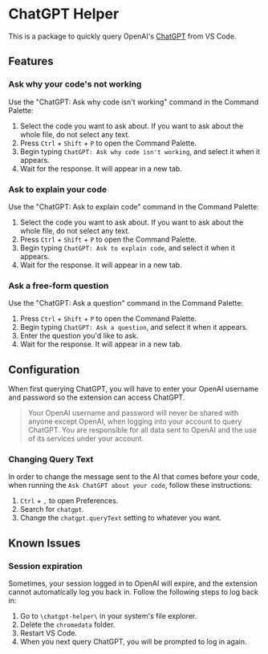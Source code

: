 # ChatGPT Helper

This is a package to quickly query OpenAI's [ChatGPT](https://openai.com/blog/chatgpt/) from VS Code.

## Features

### Ask why your code's not working

Use the "ChatGPT: Ask why code isn't working" command in the Command Palette:

1. Select the code you want to ask about. If you want to ask about the whole file, do not select any text.
2. Press `Ctrl` + `Shift` + `P` to open the Command Palette.
3. Begin typing `ChatGPT: Ask why code isn't working`, and select it when it appears.
4. Wait for the response. It will appear in a new tab.


### Ask to explain your code

Use the "ChatGPT: Ask to explain code" command in the Command Palette:

1. Select the code you want to ask about. If you want to ask about the whole file, do not select any text.
2. Press `Ctrl` + `Shift` + `P` to open the Command Palette.
3. Begin typing `ChatGPT: Ask to explain code`, and select it when it appears.
4. Wait for the response. It will appear in a new tab.

### Ask a free-form question

Use the "ChatGPT: Ask a question" command in the Command Palette:

1. Press `Ctrl` + `Shift` + `P` to open the Command Palette.
2. Begin typing `ChatGPT: Ask a question`, and select it when it appears.
3. Enter the question you'd like to ask.
4. Wait for the response. It will appear in a new tab.

## Configuration

When first querying ChatGPT, you will have to enter your OpenAI username and password so the extension can access ChatGPT.

> Your OpenAI username and password will never be shared with anyone except OpenAI, when logging into your account to query ChatGPT. You are responsible for all data sent to OpenAI and the use of its services under your account.

### Changing Query Text

In order to change the message sent to the AI that comes before your code, when running the `Ask ChatGPT about your code`, follow these instructions:

1. `Ctrl` + `,` to open Preferences.
2. Search for `chatgpt`.
3. Change the `chatgpt.queryText` setting to whatever you want.

## Known Issues

### Session expiration

Sometimes, your session logged in to OpenAI will expire, and the extension cannot automatically log you back in. Follow the following steps to log back in:

1. Go to `\chatgpt-helper\` in your system's file explorer.
2. Delete the `chromedata` folder.
3. Restart VS Code.
4. When you next query ChatGPT, you will be prompted to log in again.
